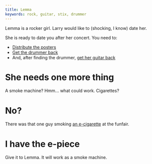 ```yaml
---
title: Lemma
keywords: rock, guitar, stix, drummer
---
```


Lemma is a rocker girl. Larry would like to (shocking, I know) date her.

She is ready to date you after her concert. You need to:
 * [Distribute the posters](020-posters.md)
 * [Get the drummer back](010-drummer/index.md)
 * And, after finding the drummer, [get her guitar back](030-guitar/index.md)

# She needs one more thing
A smoke machine? Hmm... what could work. Cigarettes?

# No?
There was that one guy smoking [an e-cigarette](050-pier69/010-smoking-guy.md) at the funfair.

# I have the e-piece
Give it to Lemma. It will work as a smoke machine.

